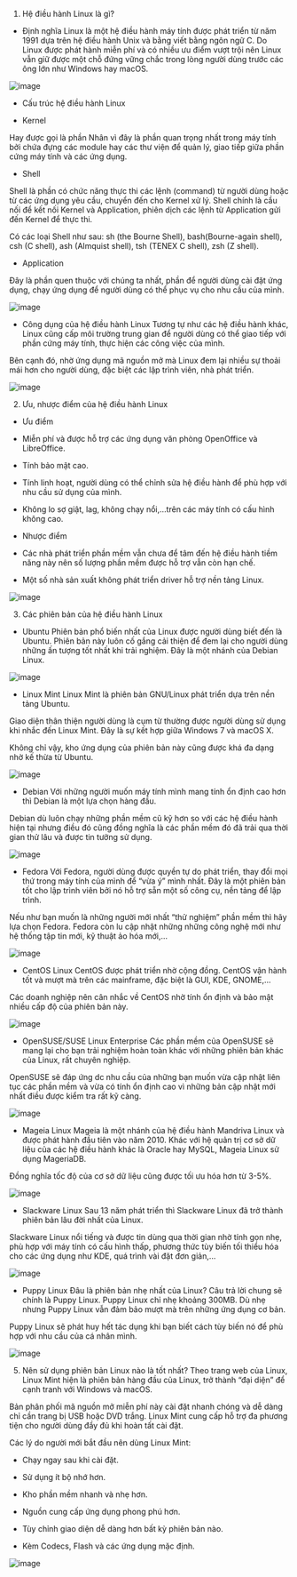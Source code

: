 1. Hệ điều hành Linux là gì?
- Định nghĩa
Linux là một hệ điều hành máy tính được phát triển từ năm 1991 dựa trên hệ điều hành Unix và bằng viết bằng ngôn ngữ C.
Do Linux được phát hành miễn phí và có nhiều ưu điểm vượt trội nên Linux vẫn giữ được một chỗ đứng vững chắc trong lòng người dùng trước các ông lớn như Windows hay macOS.

![image](https://user-images.githubusercontent.com/111720261/187816394-de21a384-1111-44d5-8ed4-45f0fa65a8cf.png)

- Cấu trúc hệ điều hành Linux
 + Kernel

Hay được gọi là phần Nhân vì đây là phần quan trọng nhất trong máy tính bởi chứa đựng các module hay các thư viện để quản lý, giao tiếp giữa phần cứng máy tính và các ứng dụng.
 + Shell

Shell là phần có chức năng thực thi các lệnh (command) từ người dùng hoặc từ các ứng dụng yêu cầu, chuyển đến cho Kernel xử lý. Shell chính là cầu nối để kết nối Kernel và Application, phiên dịch các lệnh từ Application gửi đến Kernel để thực thi.

Có các loại Shell như sau: sh (the Bourne Shell), bash(Bourne-again shell), csh (C shell), ash (Almquist shell), tsh (TENEX C shell), zsh (Z shell).

 + Application

Đây là phần quen thuộc với chúng ta nhất, phần để người dùng cài đặt ứng dụng, chạy ứng dụng để người dùng có thể phục vụ cho nhu cầu của mình.

![image](https://user-images.githubusercontent.com/111720261/187816735-d18ef4f9-0880-46c2-ae2a-5c7f293be259.png)

- Công dụng của hệ điều hành Linux
Tương tự như các hệ điều hành khác, Linux cũng cấp môi trường trung gian để người dùng có thể giao tiếp với phần cứng máy tính, thực hiện các công việc của mình.

Bên cạnh đó, nhờ ứng dụng mã nguồn mở mà Linux đem lại nhiều sự thoải mái hơn cho người dùng, đặc biệt các lập trình viên, nhà phát triển.

![image](https://user-images.githubusercontent.com/111720261/187816788-2298f958-1b14-4d23-b147-1ffaa09d52cd.png)

2. Ưu, nhược điểm của hệ điều hành Linux
- Ưu điểm

+ Miễn phí và được hỗ trợ các ứng dụng văn phòng OpenOffice và LibreOffice.

+ Tính bảo mật cao.

+ Tính linh hoạt, người dùng có thể chỉnh sửa hệ điều hành để phù hợp với nhu cầu sử dụng của mình.

+ Không lo sợ giật, lag, không chạy nổi,…trên các máy tính có cấu hình không cao.

- Nhược điểm

+ Các nhà phát triển phần mềm vẫn chưa để tâm đến hệ điều hành tiềm năng này nên số lượng phần mềm được hỗ trợ vẫn còn hạn chế.

+ Một số nhà sản xuất không phát triển driver hỗ trợ nền tảng Linux.

![image](https://user-images.githubusercontent.com/111720261/187816833-2e61acf5-8ee7-4eea-b01e-89aee87eb2ac.png)

3. Các phiên bản của hệ điều hành Linux
- Ubuntu
Phiên bản phổ biến nhất của Linux được người dùng biết đến là Ubuntu. Phiên bản này luôn cố gắng cải thiện để đem lại cho người dùng những ấn tượng tốt nhất khi trải nghiệm. Đây là một nhánh của Debian Linux.

![image](https://user-images.githubusercontent.com/111720261/187816933-2435b499-350d-4637-a85f-ff3af1b6a7e0.png)

- Linux Mint
Linux Mint là phiên bản GNU/Linux phát triển dựa trên nền tảng Ubuntu.

Giao diện thân thiện người dùng là cụm từ thường được người dùng sử dụng khi nhắc đến Linux Mint. Đây là sự kết hợp giữa Windows 7 và macOS X.

Không chỉ vậy, kho ứng dụng của phiên bản này cũng được khá đa dạng nhờ kế thừa từ Ubuntu.

![image](https://user-images.githubusercontent.com/111720261/187817116-c3fa2b3a-ba60-4b1b-bfad-8e881f80f2c1.png)

- Debian
Với những người muốn máy tính mình mang tính ổn định cao hơn thì Debian là một lựa chọn hàng đầu.

Debian dù luôn chạy những phần mềm cũ kỹ hơn so với các hệ điều hành hiện tại nhưng điều đó cũng đồng nghĩa là các phần mềm đó đã trải qua thời gian thử lâu và được tin tưởng sử dụng.

![image](https://user-images.githubusercontent.com/111720261/187817183-c5f7acb8-cc0c-4e63-8925-76e83a9dfee3.png)

- Fedora
Với Fedora, người dùng được quyền tự do phát triển, thay đổi mọi thứ trong máy tính của mình để “vừa ý” mình nhất. Đây là một phiên bản tốt cho lập trình viên bởi nó hỗ trợ sẵn một số công cụ, nền tảng để lập trình.

Nếu như bạn muốn là những người mới nhất “thử nghiệm” phần mềm thì hãy lựa chọn Fedora. Fedora còn lu cập nhật những những công nghệ mới như hệ thống tập tin mới, kỹ thuật ảo hóa mới,...

![image](https://user-images.githubusercontent.com/111720261/187817235-fc90a08f-58eb-4f04-ab07-b2bccd10ed4d.png)

- CentOS Linux
CentOS được phát triển nhờ cộng đồng. CentOS vận hành tốt và mượt mà trên các mainframe, đặc biệt là GUI, KDE, GNOME,…

Các doanh nghiệp nên cân nhắc về CentOS nhờ tính ổn định và bảo mật nhiều cấp độ của phiên bản này.

![image](https://user-images.githubusercontent.com/111720261/187817284-136761df-2311-444a-aa43-2ed6e7be374e.png)

- OpenSUSE/SUSE Linux Enterprise
Các phần mềm của OpenSUSE sẽ mang lại cho bạn trải nghiệm hoàn toàn khác với những phiên bản khác của Linux, rất chuyên nghiệp.

OpenSUSE sẽ đáp ứng dc nhu cầu của những bạn muốn vừa cập nhật liên tục các phần mềm và vừa có tính ổn định cao vì những bản cập nhật mới nhất điều được kiểm tra rất kỹ càng.

![image](https://user-images.githubusercontent.com/111720261/187817344-13a5878c-04e4-45e9-b368-b10da2944983.png)

- Mageia Linux
Mageia là một nhánh của hệ điều hành Mandriva Linux và được phát hành đầu tiên vào năm 2010. Khác với hệ quản trị cơ sở dữ liệu của các hệ điều hành khác là Oracle hay MySQL, Mageia Linux sử dụng MageriaDB.

Đồng nghĩa tốc độ của cơ sở dữ liệu cũng được tối ưu hóa hơn từ 3-5%.

![image](https://user-images.githubusercontent.com/111720261/187817415-d3f95c33-6e41-4f42-b364-2fb9e60b3f1f.png)

- Slackware Linux
Sau 13 năm phát triển thì Slackware Linux đã trở thành phiên bản lâu đời nhất của Linux.

Slackware Linux nổi tiếng và được tin dùng qua thời gian nhờ tính gọn nhẹ, phù hợp với máy tính có cấu hình thấp, phương thức tùy biến tối thiểu hóa cho các ứng dụng như KDE, quá trình vài đặt đơn giản,…

![image](https://user-images.githubusercontent.com/111720261/187817467-768f9c0a-7563-47aa-a7ea-0e4cf5b99dab.png)

- Puppy Linux
Đâu là phiên bản nhẹ nhất của Linux? Câu trả lời chung sẽ chính là Puppy Linux. Puppy Linux chỉ nhẹ khoảng 300MB. Dù nhẹ nhưng Puppy Linux vẫn đảm bảo mượt mà trên những ứng dụng cơ bản.

Puppy Linux sẽ phát huy hết tác dụng khi bạn biết cách tùy biến nó để phù hợp với nhu cầu của cá nhân mình.

![image](https://user-images.githubusercontent.com/111720261/187817543-d042b953-83e3-47ab-82f6-4a9198253123.png)

5. Nên sử dụng phiên bản Linux nào là tốt nhất?
Theo trang web của Linux, Linux Mint hiện là phiên bản hàng đầu của Linux, trở thành “đại diện” để cạnh tranh với Windows và macOS.

Bản phân phối mã nguồn mở miễn phí này cài đặt nhanh chóng và dễ dàng chỉ cần trang bị USB hoặc DVD trắng. Linux Mint cung cấp hỗ trợ đa phương tiện cho người dùng đầy đủ khi hoàn tất cài đặt.

Các lý do người mới bắt đầu nên dùng Linux Mint:

- Chạy ngay sau khi cài đặt.

- Sử dụng ít bộ nhớ hơn.

- Kho phần mềm nhanh và nhẹ hơn.

- Nguồn cung cấp ứng dụng phong phú hơn.

- Tùy chỉnh giao diện dễ dàng hơn bất kỳ phiên bản nào.

- Kèm Codecs, Flash và các ứng dụng mặc định.

![image](https://user-images.githubusercontent.com/111720261/187817587-d6ef776a-b311-4f16-bfb3-14f050c4bf7c.png)


